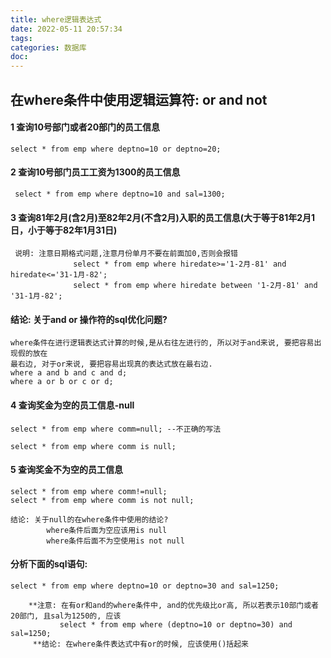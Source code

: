 ```yaml
---
title: where逻辑表达式
date: 2022-05-11 20:57:34
tags:
categories: 数据库
doc:
---
```


## 在where条件中使用逻辑运算符: or and not 	

#### 1 查询10号部门或者20部门的员工信息



```
select * from emp where deptno=10 or deptno=20;	
```



#### 2 查询10号部门员工工资为1300的员工信息

```
 select * from emp where deptno=10 and sal=1300;
```



#### 3 查询81年2月(含2月)至82年2月(不含2月)入职的员工信息(大于等于81年2月1日，小于等于82年1月31日)

```
 说明: 注意日期格式问题,注意月份单月不要在前面加0,否则会报错
			  select * from emp where hiredate>='1-2月-81' and hiredate<='31-1月-82';
			  select * from emp where hiredate between '1-2月-81' and '31-1月-82';
```



#### 结论: 关于and or 操作符的sql优化问题?

```
where条件在进行逻辑表达式计算的时候,是从右往左进行的, 所以对于and来说, 要把容易出现假的放在
最右边, 对于or来说, 要把容易出现真的表达式放在最右边.
where a and b and c and d;
where a or b or c or d;
```



#### 4 查询奖金为空的员工信息-null

```
select * from emp where comm=null; --不正确的写法

select * from emp where comm is null;
```



#### 5 查询奖金不为空的员工信息

```
select * from emp where comm!=null;
select * from emp where comm is not null;

结论: 关于null的在where条件中使用的结论?
		where条件后面为空应该用is null
		where条件后面不为空使用is not null
```



#### 分析下面的sql语句:

```
select * from emp where deptno=10 or deptno=30 and sal=1250;
		      
	**注意: 在有or和and的where条件中, and的优先级比or高, 所以若表示10部门或者20部门, 且sal为1250的, 应该
		   select * from emp where (deptno=10 or deptno=30) and sal=1250;
	 **结论: 在where条件表达式中有or的时候, 应该使用()括起来 
	
```

